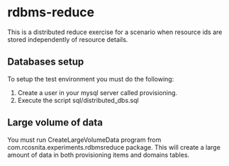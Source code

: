 # rdbms-reduce

This is a distributed reduce exercise for a scenario when resource ids are stored independently of resource details.

## Databases setup

To setup the test environment you must do the following:

1. Create a user in your mysql server called provisioning.
2. Execute the script sql/distributed_dbs.sql

## Large volume of data

You must run CreateLargeVolumeData program from com.rcosnita.experiments.rdbmsreduce package. This will create 
a large amount of data in both provisioning items and domains tables.
